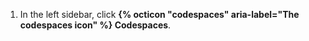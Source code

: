 1. In the left sidebar, click **{% octicon "codespaces" aria-label="The codespaces icon" %} Codespaces**.
